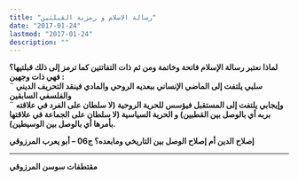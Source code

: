 ```yaml
---
title: "رسالة الاسلام و رمزية القبلتين"
date: "2017-01-24"
lastmod: "2017-01-24"
description: ""
---
```

**لماذا نعتبر رسالة الإسلام فاتحة وخاتمة ومن ثم ذات التفاتتين كما ترمز إلى ذلك قبلتيها؟**  
**فهي ذات وجهين :**  
**¨ سلبي يلتفت إلى الماضي الإنساني ببعديه الروحي والمادي فينقد التحريف الديني والفلسفي السابقين**  
**¨ وإيجابي يلتفت إلى المستقبل فيؤسس للحرية الروحية (لا سلطان على الفرد في علاقته بربه أي بالوصل بين القطبين) و الحرية السياسية (لا سلطان على الجماعة في علاقتها بأمرها أي بالوصل بين الوسيطين).**

**إصلاح الدين أم إصلاح الوصل بين التاريخي ومابعده؟ ج06 – أبو يعرب المرزوقي**

---

**مقتطفات سوسن المرزوقي**

###